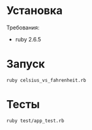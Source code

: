 # Установка

Требования:
* ruby 2.6.5

# Запуск

`ruby celsius_vs_fahrenheit.rb`

# Тесты

`ruby test/app_test.rb`
